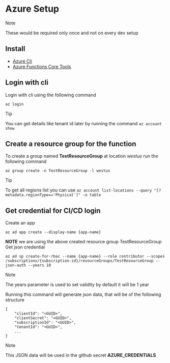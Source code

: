 # Azure Setup

> [!NOTE]  
> These would be required only once and not on every dev setup

## Install
* [Azure Cli](https://learn.microsoft.com/en-us/cli/azure/)   
* [Azure Functions Core Tools](https://learn.microsoft.com/en-us/azure/azure-functions/functions-run-local)  

## Login with cli
Login with cli using the following command
```
az login
```

> [!TIP]
> You can get details like tenant id later by running the command `az account show`

## Create a resource group for the function
To create a group named **TestResourceGroup** at location *westus* run the following command
```
az group create -n TestResourceGroup -l westus
```

> [!TIP]
> To get all regions list you can use `az account list-locations --query "[?metadata.regionType=='Physical']" -o table`


## Get credential for CI/CD login
Create an app
```
az ad app create --display-name {app-name}
```
**NOTE** we are using the above created resource group TestResourceGroup   
Get json credential
```
az ad sp create-for-rbac --name {app-name} --role contributor --scopes /subscriptions/{subscription-id}/resourceGroups/TestResourceGroup --json-auth --years 10
```
  
> [!NOTE]  
> The years parameter is used to set validity by default it will be 1 year 
  
Running this command will generate json data, that will be of the following structure   
```
{
    "clientId": "<GUID>",
    "clientSecret": "<GUID>",
    "subscriptionId": "<GUID>",
    "tenantId": "<GUID>",
    ...
}
```

> [!NOTE]  
> This JSON data will be used in the github secret **AZURE_CREDENTIALS**

